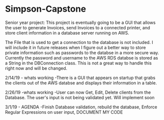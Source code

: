 # Simpson-Capstone
Senior year project:
  This project is eventually going to be a GUI that allows the user to generate Invoices, send Invoices to a connected printer, and store client information in a database server running on AWS.

The File that is used to get a connection to the database is not included. I will include it in future releases when I figure out a better way to store private information such as passwords to the databse in a more secure way. Currently the password and username to the AWS RDS databse is stored as a String in the DBConnection class. This is not a great way to handle this right now and will be changed.

2/14/19 - whats working
-There is a GUI that appears on startup that grabs the clients out of the AWS databse and displays their information in a table. 

2/26/19 -whats working
-User can now Get, Edit, Delete clients from the Database. The user's input is not being validated yet. Will implement soon

3/1/19 - AGENDA
-Finish Database validation, rebuild the database, Enforce Regular Expressions on user input, DOCUMENT MY CODE
